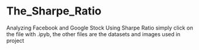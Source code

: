 # The_Sharpe_Ratio
Analyzing Facebook and Google Stock Using Sharpe Ratio
simply click on the file with .ipyb, the other files are
the datasets and images used in project
